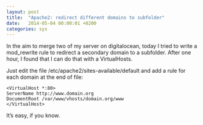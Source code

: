 ```yaml
---
layout: post
title:  "Apache2: redirect different domains to subfolder"
date:   2014-05-04 00:00:01 +0200
categories: sys
---
```

In the aim to merge two of my server on digitalocean, today I tried to write a mod_rewrite rule to redirect a secondary domain to a subfolder. After one hour, I found that I can do that with a VirtualHosts.

Just edit the file /etc/apache2/sites-available/default and add a rule for each domain at the end of file:

```
<VirtualHost *:80>
ServerName http://www.domain.org
DocumentRoot /var/www/vhosts/domain.org/www
</VirtualHost>
```

It’s easy, if you know.